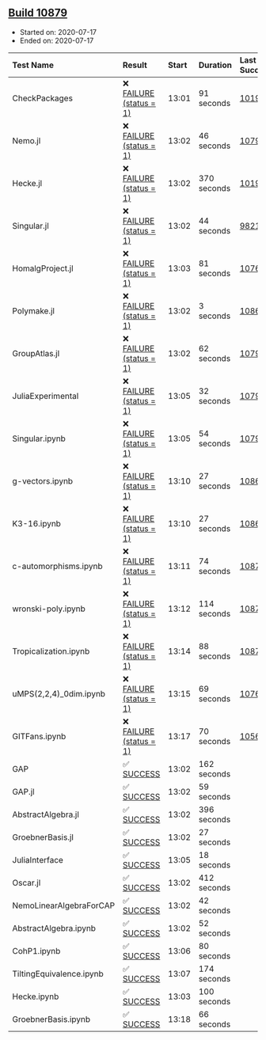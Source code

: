 ## [Build 10879](https://oscarci.mathematik.uni-kl.de/job/oscar/10879/)

* Started on: 2020-07-17
* Ended on: 2020-07-17

| Test Name    | Result | Start | Duration | Last Success | First Failure |
|:-------------|:-------|:------|:---------|:-------------|:--------------|
| CheckPackages | ❌ [FAILURE (status = 1)](https://oscarci.mathematik.uni-kl.de/job/oscar/10879/artifact/logs/build-10879/CheckPackages.log) | 13:01 | 91 seconds | [10197](https://oscarci.mathematik.uni-kl.de/job/oscar/10197/) | [10198](https://oscarci.mathematik.uni-kl.de/job/oscar/10198/) |
| Nemo.jl | ❌ [FAILURE (status = 1)](https://oscarci.mathematik.uni-kl.de/job/oscar/10879/artifact/logs/build-10879/Nemo.jl.log) | 13:02 | 46 seconds | [10790](https://oscarci.mathematik.uni-kl.de/job/oscar/10790/) | [10791](https://oscarci.mathematik.uni-kl.de/job/oscar/10791/) |
| Hecke.jl | ❌ [FAILURE (status = 1)](https://oscarci.mathematik.uni-kl.de/job/oscar/10879/artifact/logs/build-10879/Hecke.jl.log) | 13:02 | 370 seconds | [10197](https://oscarci.mathematik.uni-kl.de/job/oscar/10197/) | [10198](https://oscarci.mathematik.uni-kl.de/job/oscar/10198/) |
| Singular.jl | ❌ [FAILURE (status = 1)](https://oscarci.mathematik.uni-kl.de/job/oscar/10879/artifact/logs/build-10879/Singular.jl.log) | 13:02 | 44 seconds | [9821](https://oscarci.mathematik.uni-kl.de/job/oscar/9821/) | [9822](https://oscarci.mathematik.uni-kl.de/job/oscar/9822/) |
| HomalgProject.jl | ❌ [FAILURE (status = 1)](https://oscarci.mathematik.uni-kl.de/job/oscar/10879/artifact/logs/build-10879/HomalgProject.jl.log) | 13:03 | 81 seconds | [10765](https://oscarci.mathematik.uni-kl.de/job/oscar/10765/) | [10766](https://oscarci.mathematik.uni-kl.de/job/oscar/10766/) |
| Polymake.jl | ❌ [FAILURE (status = 1)](https://oscarci.mathematik.uni-kl.de/job/oscar/10879/artifact/logs/build-10879/Polymake.jl.log) | 13:02 | 3 seconds | [10862](https://oscarci.mathematik.uni-kl.de/job/oscar/10862/) | [10863](https://oscarci.mathematik.uni-kl.de/job/oscar/10863/) |
| GroupAtlas.jl | ❌ [FAILURE (status = 1)](https://oscarci.mathematik.uni-kl.de/job/oscar/10879/artifact/logs/build-10879/GroupAtlas.jl.log) | 13:02 | 62 seconds | [10790](https://oscarci.mathematik.uni-kl.de/job/oscar/10790/) | [10791](https://oscarci.mathematik.uni-kl.de/job/oscar/10791/) |
| JuliaExperimental | ❌ [FAILURE (status = 1)](https://oscarci.mathematik.uni-kl.de/job/oscar/10879/artifact/logs/build-10879/JuliaExperimental.log) | 13:05 | 32 seconds | [10790](https://oscarci.mathematik.uni-kl.de/job/oscar/10790/) | [10791](https://oscarci.mathematik.uni-kl.de/job/oscar/10791/) |
| Singular.ipynb | ❌ [FAILURE (status = 1)](https://oscarci.mathematik.uni-kl.de/job/oscar/10879/artifact/logs/build-10879/Singular.ipynb.log) | 13:05 | 54 seconds | [10790](https://oscarci.mathematik.uni-kl.de/job/oscar/10790/) | [10791](https://oscarci.mathematik.uni-kl.de/job/oscar/10791/) |
| g-vectors.ipynb | ❌ [FAILURE (status = 1)](https://oscarci.mathematik.uni-kl.de/job/oscar/10879/artifact/logs/build-10879/g-vectors.ipynb.log) | 13:10 | 27 seconds | [10862](https://oscarci.mathematik.uni-kl.de/job/oscar/10862/) | [10863](https://oscarci.mathematik.uni-kl.de/job/oscar/10863/) |
| K3-16.ipynb | ❌ [FAILURE (status = 1)](https://oscarci.mathematik.uni-kl.de/job/oscar/10879/artifact/logs/build-10879/K3-16.ipynb.log) | 13:10 | 27 seconds | [10862](https://oscarci.mathematik.uni-kl.de/job/oscar/10862/) | [10863](https://oscarci.mathematik.uni-kl.de/job/oscar/10863/) |
| c-automorphisms.ipynb | ❌ [FAILURE (status = 1)](https://oscarci.mathematik.uni-kl.de/job/oscar/10879/artifact/logs/build-10879/c-automorphisms.ipynb.log) | 13:11 | 74 seconds | [10877](https://oscarci.mathematik.uni-kl.de/job/oscar/10877/) | [10878](https://oscarci.mathematik.uni-kl.de/job/oscar/10878/) |
| wronski-poly.ipynb | ❌ [FAILURE (status = 1)](https://oscarci.mathematik.uni-kl.de/job/oscar/10879/artifact/logs/build-10879/wronski-poly.ipynb.log) | 13:12 | 114 seconds | [10871](https://oscarci.mathematik.uni-kl.de/job/oscar/10871/) | [10872](https://oscarci.mathematik.uni-kl.de/job/oscar/10872/) |
| Tropicalization.ipynb | ❌ [FAILURE (status = 1)](https://oscarci.mathematik.uni-kl.de/job/oscar/10879/artifact/logs/build-10879/Tropicalization.ipynb.log) | 13:14 | 88 seconds | [10874](https://oscarci.mathematik.uni-kl.de/job/oscar/10874/) | [10875](https://oscarci.mathematik.uni-kl.de/job/oscar/10875/) |
| uMPS(2,2,4)_0dim.ipynb | ❌ [FAILURE (status = 1)](https://oscarci.mathematik.uni-kl.de/job/oscar/10879/artifact/logs/build-10879/uMPS-2-2-4-_0dim.ipynb.log) | 13:15 | 69 seconds | [10765](https://oscarci.mathematik.uni-kl.de/job/oscar/10765/) | [10766](https://oscarci.mathematik.uni-kl.de/job/oscar/10766/) |
| GITFans.ipynb | ❌ [FAILURE (status = 1)](https://oscarci.mathematik.uni-kl.de/job/oscar/10879/artifact/logs/build-10879/GITFans.ipynb.log) | 13:17 | 70 seconds | [10566](https://oscarci.mathematik.uni-kl.de/job/oscar/10566/) | [10567](https://oscarci.mathematik.uni-kl.de/job/oscar/10567/) |
| GAP | ✅ [SUCCESS](https://oscarci.mathematik.uni-kl.de/job/oscar/10879/artifact/logs/build-10879/GAP.log) | 13:02 | 162 seconds |  |  |
| GAP.jl | ✅ [SUCCESS](https://oscarci.mathematik.uni-kl.de/job/oscar/10879/artifact/logs/build-10879/GAP.jl.log) | 13:02 | 59 seconds |  |  |
| AbstractAlgebra.jl | ✅ [SUCCESS](https://oscarci.mathematik.uni-kl.de/job/oscar/10879/artifact/logs/build-10879/AbstractAlgebra.jl.log) | 13:02 | 396 seconds |  |  |
| GroebnerBasis.jl | ✅ [SUCCESS](https://oscarci.mathematik.uni-kl.de/job/oscar/10879/artifact/logs/build-10879/GroebnerBasis.jl.log) | 13:02 | 27 seconds |  |  |
| JuliaInterface | ✅ [SUCCESS](https://oscarci.mathematik.uni-kl.de/job/oscar/10879/artifact/logs/build-10879/JuliaInterface.log) | 13:05 | 18 seconds |  |  |
| Oscar.jl | ✅ [SUCCESS](https://oscarci.mathematik.uni-kl.de/job/oscar/10879/artifact/logs/build-10879/Oscar.jl.log) | 13:02 | 412 seconds |  |  |
| NemoLinearAlgebraForCAP | ✅ [SUCCESS](https://oscarci.mathematik.uni-kl.de/job/oscar/10879/artifact/logs/build-10879/NemoLinearAlgebraForCAP.log) | 13:02 | 42 seconds |  |  |
| AbstractAlgebra.ipynb | ✅ [SUCCESS](https://oscarci.mathematik.uni-kl.de/job/oscar/10879/artifact/logs/build-10879/AbstractAlgebra.ipynb.log) | 13:02 | 52 seconds |  |  |
| CohP1.ipynb | ✅ [SUCCESS](https://oscarci.mathematik.uni-kl.de/job/oscar/10879/artifact/logs/build-10879/CohP1.ipynb.log) | 13:06 | 80 seconds |  |  |
| TiltingEquivalence.ipynb | ✅ [SUCCESS](https://oscarci.mathematik.uni-kl.de/job/oscar/10879/artifact/logs/build-10879/TiltingEquivalence.ipynb.log) | 13:07 | 174 seconds |  |  |
| Hecke.ipynb | ✅ [SUCCESS](https://oscarci.mathematik.uni-kl.de/job/oscar/10879/artifact/logs/build-10879/Hecke.ipynb.log) | 13:03 | 100 seconds |  |  |
| GroebnerBasis.ipynb | ✅ [SUCCESS](https://oscarci.mathematik.uni-kl.de/job/oscar/10879/artifact/logs/build-10879/GroebnerBasis.ipynb.log) | 13:18 | 66 seconds |  |  |
